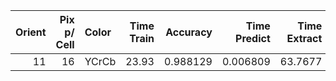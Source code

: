 |   Orient |   Pix p/ Cell | Color   |   Time Train |   Accuracy |   Time Predict |   Time Extract |
|---------:|--------------:|:--------|-------------:|-----------:|---------------:|---------------:|
|       11 |            16 | YCrCb   |        23.93 |   0.988129 |       0.006809 |        63.7677 |